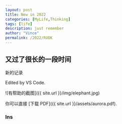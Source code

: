 ```yaml
---
layout: post
title: New in 2022
categories: [MyLife,Thinking]
tags: [life]
description: just remember
author: "Vince"
permalink: /2022/RUOK
---
```

## 又过了很长的一段时间

新的记录

Edited by VS Code.

![有帮助的截图]({{ site.url }}/img/elephant.jpg)

你可以直接 [下载 PDF]({{ site.url }}/assets/aurora.pdf).

### Ins